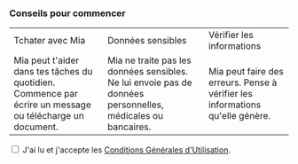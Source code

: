 <h3>Conseils pour commencer</h3>
<table>
  <tr>
    <td>Tchater avec Mia</td>
    <td>Données sensibles</td>
    <td>Vérifier les informations</td>
  </tr>
  <tr>
    <td>Mia peut t'aider dans tes tâches du quotidien. Commence par écrire un message ou télécharge un document.</td>
    <td>Mia ne traite pas les données sensibles. Ne lui envoie pas de données personnelles, médicales ou bancaires.</td>
    <td>Mia peut faire des erreurs. Pense à vérifier les informations qu'elle génère.</td>
  </tr>
</table>
<input type="checkbox" id="cgu" name="cgu">
<label for="cgu">J'ai lu et j'accepte les <a href="cgu.pdf" download>Conditions Générales d'Utilisation</a>.</label>

